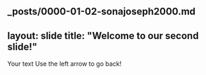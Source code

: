 _posts/0000-01-02-sonajoseph2000.md
---
layout: slide
title: "Welcome to our second slide!"
---
Your text
Use the left arrow to go back!
